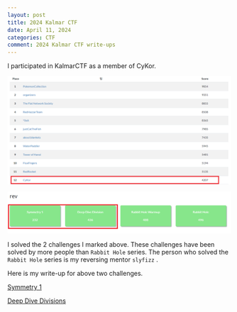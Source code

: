 ```yaml
---
layout: post
title: 2024 Kalmar CTF
date: April 11, 2024
categories: CTF
comment: 2024 Kalmar CTF write-ups
---
```


I participated in KalmarCTF as a member of CyKor.

![Untitled](/CTF/Kalmar_CTF/KalmarCTF_img/Untitled.png)

![Untitled](/CTF/Kalmar_CTF/KalmarCTF_img/Untitled%201.png)

I solved the 2 challenges I marked above. These challenges have been solved by more people than `Rabbit Hole` series. The person who solved the `Rabbit Hole` series is my reversing mentor `slyfizz` .

Here is my write-up for above two challenges.

[Symmetry 1](/CTF/Kalmar_CTF/challenges/Symmetry%201)

[Deep Dive Divisions](/CTF/Kalmar_CTF/challenges/Deep%20Dive%20Divisions)